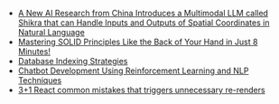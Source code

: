 <!-- daily.dev BOOKMARKS:START -->
- [A New AI Research from China Introduces a Multimodal LLM called Shikra that can Handle Inputs and Outputs of Spatial Coordinates in Natural Language](https://app.daily.dev/posts/vlOkmp8oS?utm_source=rss&utm_medium=bookmarks&utm_campaign=HXokpWzAezAZPdGcYtCZz)
- [Mastering SOLID Principles Like the Back of Your Hand in Just 8 Minutes!](https://app.daily.dev/posts/imHLgbt9O?utm_source=rss&utm_medium=bookmarks&utm_campaign=HXokpWzAezAZPdGcYtCZz)
- [Database Indexing Strategies](https://app.daily.dev/posts/kTfTdgxWF?utm_source=rss&utm_medium=bookmarks&utm_campaign=HXokpWzAezAZPdGcYtCZz)
- [Chatbot Development Using Reinforcement Learning and NLP Techniques](https://app.daily.dev/posts/eX7wxULQ0?utm_source=rss&utm_medium=bookmarks&utm_campaign=HXokpWzAezAZPdGcYtCZz)
- [3+1 React common mistakes that triggers unnecessary re-renders](https://app.daily.dev/posts/mT92SIqP5?utm_source=rss&utm_medium=bookmarks&utm_campaign=HXokpWzAezAZPdGcYtCZz)
<!-- daily.dev BOOKMARKS:END -->
